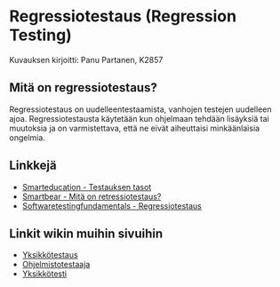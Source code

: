 # Regressiotestaus (Regression Testing)

Kuvauksen kirjoitti: Panu Partanen, K2857

## Mitä on regressiotestaus?

Regressiotestaus on uudelleentestaamista, vanhojen testejen uudelleen ajoa.
Regressiotestausta käytetään kun ohjelmaan tehdään lisäyksiä tai muutoksia ja on varmistettava, että ne eivät aiheuttaisi minkäänlaisia ongelmia.

## Linkkejä

* [Smarteducation - Testauksen tasot](http://smarteducation.jyu.fi/projektit/systech/Periaatteet/suunnittelun-periaatteet/testaus/testauksen-tasot)
* [Smartbear - Mitä on retressiotestaus?](https://smartbear.com/learn/automated-testing/what-is-regression-testing/)
* [Softwaretestingfundamentals - Regressiotestaus](http://softwaretestingfundamentals.com/regression-testing/)

## Linkit wikin muihin sivuihin
* [Yksikkötestaus](https://github.com/JAMKPROJ/TTOS1000-GT0/blob/master/Yksikkotestaus.md)
* [Ohjelmistotestaaja](https://github.com/JAMKPROJ/TTOS1000-GT0/blob/master/ohjelmistotestaaja.md)
* [Yksikkötesti](https://github.com/JAMKPROJ/TTOS1000-GT0/blob/master/yksikk%C3%B6testi.md)

